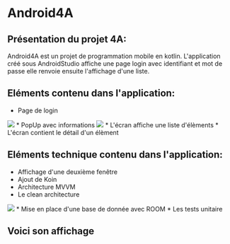 # Android4A
## Présentation du projet 4A:

Android4A est un projet de programmation mobile en kotlin.
L'application créé sous AndroidStudio affiche une page login avec identifiant et mot de passe
elle renvoie ensuite l'affichage d'une liste.

## Eléments contenu dans l'application:
* Page de login
<image src="https://github.com/sunnycucumber/Android4A/blob/master/Screenshots/ReelPageLogin.PNG">
* PopUp avec informations
<image src="https://github.com/sunnycucumber/Android4A/blob/master/Screenshots/PopUpErreur.PNG">
* L'écran affiche une liste d'élèments
* L'écran contient le détail d'un élèment

## Eléments technique contenu dans l'application:
* Affichage d'une deuxième fenêtre
* Ajout de Koin
* Architecture MVVM
* Le clean architecture
<image src="https://github.com/sunnycucumber/Android4A/blob/master/Screenshots/Cleanarchitecture.PNG">
* Mise en place d'une base de donnée avec ROOM
* Les tests unitaire


## Voici son affichage


